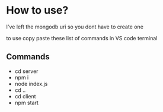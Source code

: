 
# How to use?

I've left the mongodb uri so you dont have to create one

to use copy paste these list of commands in VS code terminal

## Commands

 -  cd server
 -   npm i
-  node index.js
 -   cd ..
  -  cd client
   - npm start
